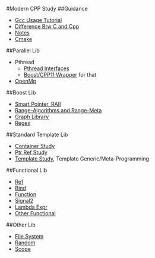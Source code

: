 #Modern CPP Study
##Guidance
- [Gcc Usage Tutorial](GccUsage)
- [Difference Btw C and Cpp](DifferInCppC)
- [Notes](Notes)
- [Cmake](https://cmake.org/)

##Parallel Lib
- Pthread
  - [Pthread Interfaces](./ParallelStudy/PthreadStudy)
  - [Boost/CPP11 Wrapper](./ParallelStudy/PthreadStudy/CPP11) for that
- [OpenMp](./ParallelStudy/OpenMpStudy)

##Boost Lib
  - [Smart Pointer, RAII](./BoostStudy/SmartPtr)
  - [Range-Algorithms and Range-Meta](./BoostStudy/RangeMeta)
  - [Graph Library](./BoostStudy/GraphLibrary)
  - [Regex](./BoostStudy/Regex)

##Standard Template Lib
  - [Container Study](./STLStudy/ContainerStudy)
  - [Ptr Ref Study](./STLStudy/PtrReferenceStudy)
  - [Template Study](./TemplateStudy), Template Generic/Meta-Programming

##Functional Lib
  - [Ref](./FunctionalStudy/Ref)
  - [Bind](./FunctionalStudy/Bind)
  - [Function](./FunctionalStudy/Function)
  - [Signal2](./FunctionalStudy/Signal2)
  - [Lambda Expr](./FunctionalStudy/LambdaStudy)
  - [Other Functional](./FunctionalStudy/FunctionalTest)

##Other Lib
  - [File System](./CPPOtherStudy/FileSystemTest)
  - [Random](./CPPOtherStudy/RandomTest)
  - [Scope](./CPPOtherStudy/ScopeTest)

